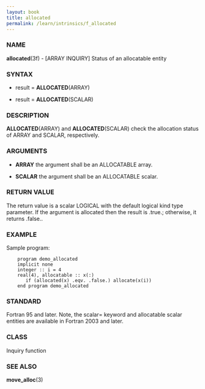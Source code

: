 ```yaml
---
layout: book
title: allocated
permalink: /learn/intrinsics/f_allocated
---
```

### NAME

**allocated**(3f) - \[ARRAY INQUIRY\] Status of an
allocatable entity

### SYNTAX

  - result = **ALLOCATED**(ARRAY)

  - result = **ALLOCATED**(SCALAR)

### DESCRIPTION

**ALLOCATED**(ARRAY) and **ALLOCATED**(SCALAR) check the allocation
status of ARRAY and SCALAR, respectively.

### ARGUMENTS

  - **ARRAY**
    the argument shall be an ALLOCATABLE array.

  - **SCALAR**
    the argument shall be an ALLOCATABLE scalar.

### RETURN VALUE

The return value is a scalar LOGICAL with the default logical kind type
parameter. If the argument is allocated then the result is .true.;
otherwise, it returns .false..

### EXAMPLE

Sample program:

```
    program demo_allocated
    implicit none
    integer :: i = 4
    real(4), allocatable :: x(:)
       if (allocated(x) .eqv. .false.) allocate(x(i))
    end program demo_allocated
```

### STANDARD

Fortran 95 and later. Note, the scalar= keyword and allocatable
scalar entities are available in Fortran 2003 and later.

### CLASS

Inquiry function

### SEE ALSO

**move\_alloc**(3)
